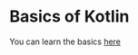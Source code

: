 # Basics of Kotlin
You can learn the basics <a href="https://developer.android.com/courses/pathways/android-development-with-kotlin-1">here</a>